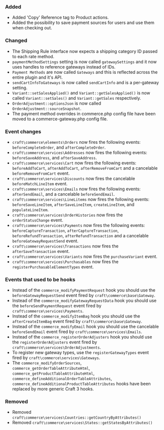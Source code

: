 
### Added
- Added 'Copy' Reference tag to Product actions.
- Added the possibility to save payment sources for users and use them when checking out.

### Changed
- The Shipping Rule interface now expects a shipping category ID passed to each rate method.
- `paymentMethodSettings` setting is now called `gatewaySettings` and it now uses handles to reference gateways instead of IDs.
- `Payment Methods` are now called `Gateways` and this is reflected across the entire plugin and it's API.
- `sendCartInfoToGateways` is now called `sendCartInfo` and is a per-gateway setting.
- `Variant::setSalesApplied()` and `Variant::getSalesApplied()` is now called `Variant::setSales()` and `Variant::getSales` respectively.
- `OrderAdjustment::optionsJson` is now called `OrderAdjustment::sourceSnapshot`.
- The payment method overrides in commerce.php config file have been moved to a commerce-gateway.php config file. 

### Event changes
- `craft\commerce\elements\Orders` now fires the following events: `beforeCompleteOrder`, and `afterCompleteOrder`.
- `craft\commerce\services\Addresses` now fires the following events: `beforeSaveAddress`, and `afterSaveAddress`.
- `craft\commerce\services\Cart` now fires the following events: `beforeAddToCart`, `afterAddToCart`, `afterRemoveFromCart` and a cancelable `beforeRemoveFromCart` event.
- `craft\commerce\services\Discounts` now fires the cancelable `beforeMatchLineItem` event.
- `craft\commerce\services\Emails` now fires the following events: `afterSendEmail`, and a cancelable `beforeSendEmail`.
- `craft\commerce\services\LineLitems` now fires the following events: `beforeSaveLineItem`, `afterSaveLineItem`, `createLineItem`, and `populateLineItem`.
- `craft\commerce\services\OrderHistories` now fires the `orderStatusChange` event.
- `craft\commerce\services\Payments` now fires the following events: `beforeCaptureTransaction`, `afterCaptureTransaction`, `beforeRefundTransaction`, `afterRefundTransaction` and a cancelable `beforeGatewayRequestSend` event.
- `craft\commerce\services\Transactions` now fires the `afterSaveTransaction` event.
- `craft\commerce\services\Variants` now fires the `purchaseVariant` event.
- `craft\commerce\services\Purchasables` now fires the `registerPurchasableElementTypes` event.

### Events that used to be hooks
- Instead of the `commerce_modifyPaymentRequest` hook you should use the `beforeGatewayRequestSend` event fired by `craft\commerce\base\Gateway`.
- Instead of the `commerce_modifyGatewayRequestData` hook you should use the `beforeSendPaymentRequest` event fired by `craft\commerce\services\Payments`.
- Instead of the `commerce_modifyItemBag` hook you should use the `afterCreateItemBag` event fired by `craft\commerce\base\Gateway`.
- Instead of the `commerce_modifyEmail` hook you should use the cancelable `beforeSendEmail` event fired by `craft\commerce\services\Emails`.
- Instead of the `commerce_registerOrderAdjusters` hook you should use the `registerOrderAdjusters` event fired by `craft\commerce\services\OrderAdjustments`.
- To register new gateway types, use the `registerGatewayTypes` event fired by `craft\commerce\services\Gateways`.
- The `commerce_modifyOrderSources`, `commerce_getOrderTableAttributeHtml`, `commerce_getProductTableAttributeHtml`, `commerce_defineAdditionalOrderTableAttributes`, `commerce_defineAdditionalProductTableAttributes` hooks have been replaced by more generic Craft 3 hooks.

### Removed
- Removed `craft\commerce\services\Countries::getCountryByAttributes()`
- Removed `craft\commerce\services\States::getStatesByAttributes()`